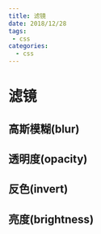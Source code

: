 ```yaml
--- 
title: 滤镜
date: 2018/12/28
tags: 
 - css
categories:
  - css
---
```

# 滤镜

## 高斯模糊(blur)

## 透明度(opacity)

## 反色(invert)

## 亮度(brightness)
